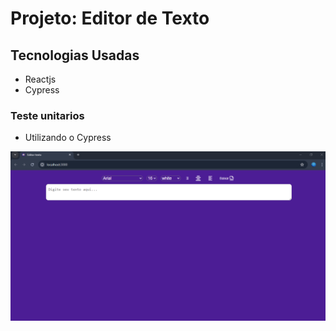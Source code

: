 # Projeto: Editor de Texto

## Tecnologias Usadas
  - Reactjs
  - Cypress
### Teste unitarios 
  - Utilizando o Cypress
<img src="./text-edit.PNG"/>
